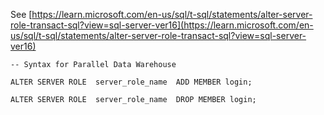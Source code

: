 See [https://learn.microsoft.com/en-us/sql/t-sql/statements/alter-server-role-transact-sql?view=sql-server-ver16](https://learn.microsoft.com/en-us/sql/t-sql/statements/alter-server-role-transact-sql?view=sql-server-ver16)
```
-- Syntax for Parallel Data Warehouse  
  
ALTER SERVER ROLE  server_role_name  ADD MEMBER login;  
  
ALTER SERVER ROLE  server_role_name  DROP MEMBER login;
```
